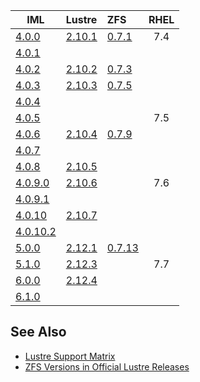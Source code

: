 |IML|Lustre|ZFS|RHEL|
|---|:------|:---|:----:|
|[4.0.0](https://github.com/whamcloud/integrated-manager-for-lustre/releases/tag/v4.0.0.0)|[2.10.1](http://wiki.lustre.org/Lustre_2.10.1_Changelog)|[0.7.1](https://github.com/zfsonlinux/zfs/releases/tag/zfs-0.7.1)|7.4|
|[4.0.1](https://github.com/whamcloud/integrated-manager-for-lustre/releases/tag/v4.0.1.0)| | | |
|[4.0.2](https://github.com/whamcloud/integrated-manager-for-lustre/releases/tag/v4.0.2.0)|[2.10.2](http://wiki.lustre.org/Lustre_2.10.2_Changelog)|[0.7.3](https://github.com/zfsonlinux/zfs/releases/tag/zfs-0.7.3)| |
|[4.0.3](https://github.com/whamcloud/integrated-manager-for-lustre/releases/tag/v4.0.3.0)|[2.10.3](http://wiki.lustre.org/Lustre_2.10.3_Changelog)|[0.7.5](https://github.com/zfsonlinux/zfs/releases/tag/zfs-0.7.5)| |
|[4.0.4](https://github.com/whamcloud/integrated-manager-for-lustre/releases/tag/v4.0.4.0)| | | |
|[4.0.5](https://github.com/whamcloud/integrated-manager-for-lustre/releases/tag/v4.0.5.0)| | |7.5|
|[4.0.6](https://github.com/whamcloud/integrated-manager-for-lustre/releases/tag/v4.0.6.0)|[2.10.4](http://wiki.lustre.org/Lustre_2.10.4_Changelog)|[0.7.9](https://github.com/zfsonlinux/zfs/releases/tag/zfs-0.7.9)| |
|[4.0.7](https://github.com/whamcloud/integrated-manager-for-lustre/releases/tag/v4.0.7.0)| | | |
|[4.0.8](https://github.com/whamcloud/integrated-manager-for-lustre/releases/tag/v4.0.8.0)|[2.10.5](http://wiki.lustre.org/Lustre_2.10.5_Changelog)| | |
|[4.0.9.0](https://github.com/whamcloud/integrated-manager-for-lustre/releases/tag/v4.0.9.0)|[2.10.6](http://wiki.lustre.org/Lustre_2.10.6_Changelog)| |7.6|
|[4.0.9.1](https://github.com/whamcloud/integrated-manager-for-lustre/releases/tag/v4.0.9.1)| | | |
|[4.0.10](https://github.com/whamcloud/integrated-manager-for-lustre/releases/tag/v4.0.10.0)|[2.10.7](http://wiki.lustre.org/Lustre_2.10.7_Changelog)| | |
|[4.0.10.2](https://github.com/whamcloud/integrated-manager-for-lustre/releases/tag/v4.0.10.2)| | | |
|[5.0.0](https://github.com/whamcloud/integrated-manager-for-lustre/releases/tag/v5.0.0.0)|[2.12.1](http://wiki.lustre.org/Lustre_2.12.1_Changelog)|[0.7.13](https://github.com/zfsonlinux/zfs/releases/tag/zfs-0.7.13)| |
|[5.1.0](https://github.com/whamcloud/integrated-manager-for-lustre/releases/tag/v5.1.0)|[2.12.3](http://wiki.lustre.org/Lustre_2.12.3_Changelog)| |7.7|
|[6.0.0](https://github.com/whamcloud/integrated-manager-for-lustre/releases/tag/v6.0.0)|[2.12.4](http://wiki.lustre.org/Lustre_2.12.4_Changelog)| | |
|[6.1.0](https://github.com/whamcloud/integrated-manager-for-lustre/releases/tag/v6.1.0)| | | |

## See Also
* [Lustre Support Matrix](https://wiki.whamcloud.com/display/PUB/Lustre+Support+Matrix)
* [ZFS Versions in Official Lustre Releases](http://wiki.lustre.org/ZFS_Versions_in_Official_Lustre_Releases)

